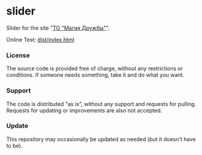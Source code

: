 # slider

Slider for the site "[ТО "Магия Дружбы"](https://bronyru.info)".

Online Test: [dist/index.html](https://jackiewaltryan.github.io/slider/dist/index.html)

### License

The source code is provided free of charge, without any restrictions or conditions.  If someone needs something, take it and do what you want.

### Support

The code is distributed "as is", without any support and requests for pulling. Requests for updating or improvements are also not accepted.

### Update

This repository may occasionally be updated as needed (but it doesn't have to be).
